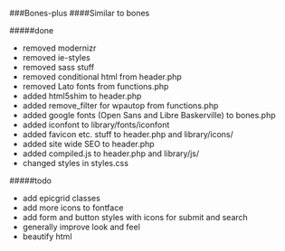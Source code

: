 ###Bones-plus
####Similar to bones

#####done
* removed modernizr
* removed ie-styles
* removed sass stuff
* removed conditional html from header.php
* removed Lato fonts from functions.php
* added html5shim to header.php
* added remove_filter for wpautop from functions.php
* added google fonts (Open Sans and Libre Baskerville) to bones.php
* added iconfont to library/fonts/iconfont
* added favicon etc. stuff to header.php and library/icons/
* added site wide SEO to header.php
* added compiled.js to header.php and library/js/
* changed styles in styles.css


#####todo
* add epicgrid classes
* add more icons to fontface
* add form and button styles with icons for submit and search
* generally improve look and feel
* beautify html
